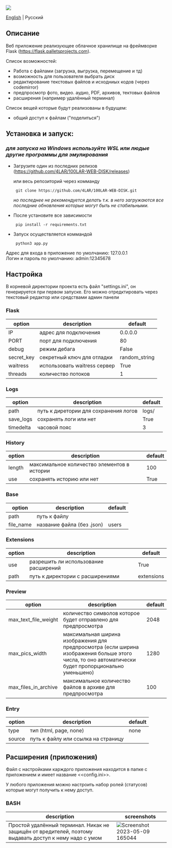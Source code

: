 ![](https://github.com/4LAR/100LAR-WEB-DISK/assets/18627440/b0ef7072-021a-48b2-86be-7d67820d817c)

[English](https://github.com/4LAR/100LAR-WEB-DISK/blob/v2.x/README.md) | Русский

## Описание
Веб приложение реализующее облачное хранилище на фреймворке Flask (https://flask.palletsprojects.com). 
  
  Список возможностей:
  - Работа с файлами (загрузка, выгрузка, перемещение и тд)
  - возможность для пользователя выбрать диск
  - редактирование текстовых файлов и исходниых кодов (через codemirror)
  - предпросмотр фото, видео. аудио, PDF, архивов, тектовых файлов
  - расширения (например удалённый терминал)
  
  Список вещей которые будут реализованы в будущем:
  - общий доступ к файлам ("поделиться")

## Установка и запуск:

### *для запуска на Windows используйте WSL или людые другие программы для эмулирования*

 - Загрузите один из последних релизов (https://github.com/4LAR/100LAR-WEB-DISK/releases)
 
    или весь репозиторий через комманду
    
        git clone https://github.com/4LAR/100LAR-WEB-DISK.git
    *но последнее не рекомендуется делать т.к. в него загружаются все последние обновления которые могут быть не стабильными.*

 - После установите все зависимости 

        pip install -r requirements.txt

 - Запуск осуществляется коммандой

        python3 app.py
 
Адрес для входа в приложение по умолчанию: 127.0.0.1<br>
Логин и пароль по умолчанию: admin:12345678

## Настройка
В корневой директории проекта есть файл "settings.ini", он генерируется при первом запуске.
Его можно отредктировать через текстовый редактор или средствами админ панели

### Flask

| option               | description | default       |
|----------------------|-------------|---------------|
| IP                   | адрес для подключения | 0.0.0.0       |
| PORT                 | порт для подключения | 80            |
| debug                | режим дебага | False         |
| secret_key           | секретный ключ для отладки | random_string |
| waitress             | использовать waitress сервер | True          |
| threads              | количество потоков | 1             |

### Logs

| option               | description | default       |
|----------------------|-------------|---------------|
| path                 | путь к диретории для сохранения логов | logs/         |
| save_logs            | сохранять логи или нет | True          |
| timedelta            | часовой пояс | 3             |

### History

| option               | description | default       |
|----------------------|-------------|---------------|
| length               | максимальное количество элементов в истории | 100           |
| use                  | сохранять историю или нет | True          |

### Base

| option               | description | default       |
|----------------------|-------------|---------------|
| path                 | путь к файлу |               |
| file_name            | название файла (без .json) | users         |

### Extensions

| option               | description | default       |
|----------------------|-------------|---------------|
| use                  | разрешить ли использование расширений | True          |
| path                 | путь к директории с расширениями | extensions    |

### Preview

| option               | description | default       |
|----------------------|-------------|---------------|
| max_text_file_weight | количество символов которое будет отправлено для предпросмотра | 2048          | 
| max_pics_width       | максимальная ширина изображения для предпросмотра (если ширина изображения больше этого числа, то оно автоматически будет пропорционально уменьшено) | 1280          | 
| max_files_in_archive | максимальное количество файлов в архиве для предпросмотра | 100           | 

### Entry

| option               | description | default       |
|----------------------|-------------|---------------|
| type                 | тип (html, page, none) | none          |
| source               | путь к файлу или ссылка на страницу |               |

## Расширения (приложения)

Файл с настройками карждого приложения находится в папке с приложением и имеет название <<config.ini>>.

У любого приложения можно настроить набор ролей (статусов) которые могут получить к нему доступ.

### BASH

 | description| screenshots |
 |----------------------|-------------|
 | Простой удалённый терминал. Никак не защищён от вредителей, поэтому выдавать доступ к нему надо с умом | ![Screenshot 2023-05-09 165044](https://github.com/4LAR/100LAR-WEB-DISK/assets/18627440/f53b1331-3a30-4d8c-acf0-c9f2efd409e8) |
 
